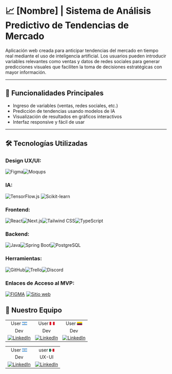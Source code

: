 # 📈 [Nombre] | Sistema de Análisis Predictivo de Tendencias de Mercado

Aplicación web creada para anticipar tendencias del mercado en tiempo real mediante el uso de inteligencia artificial. Los usuarios pueden introducir variables relevantes como ventas y datos de redes sociales para generar predicciones visuales que faciliten la toma de decisiones estratégicas con mayor información.

---

## 🧠 Funcionalidades Principales

- Ingreso de variables (ventas, redes sociales, etc.)
- Predicción de tendencias usando modelos de IA
- Visualización de resultados en gráficos interactivos
- Interfaz responsive y fácil de usar

---

## 🛠️ Tecnologías Utilizadas

### **Design UX/UI:**

![Figma](https://img.shields.io/badge/Figma-F24E1E?style=for-the-badge&logo=figma&logoColor=white)![Moqups](https://img.shields.io/badge/Moqups-2F8CBB?style=for-the-badge&logo=moqups&logoColor=white)

### **IA:**

![TensorFlow.js](https://img.shields.io/badge/TensorFlow.js-FF6F00?style=for-the-badge&logo=tensorflow&logoColor=white)
![Scikit-learn](https://img.shields.io/badge/Scikit--learn-F7931E?style=for-the-badge&logo=scikit-learn&logoColor=white)

### **Frontend:**

![React](https://img.shields.io/badge/React-20232A?style=for-the-badge&logo=react&logoColor=61DAFB)![Next.js](https://img.shields.io/badge/Next.js-000000?style=for-the-badge&logo=nextdotjs&logoColor=white)![Tailwind CSS](https://img.shields.io/badge/Tailwind_CSS-38B2AC?style=for-the-badge&logo=tailwind-css&logoColor=white)![TypeScript](https://img.shields.io/badge/TypeScript-007ACC?style=for-the-badge&logo=typescript&logoColor=white)


### **Backend:**

![Java](https://img.shields.io/badge/Java-ED8B00?style=for-the-badge&logo=openjdk&logoColor=white)![Spring Boot](https://img.shields.io/badge/Spring%20Boot-6DB33F?style=for-the-badge&logo=springboot&logoColor=white)![PostgreSQL](https://img.shields.io/badge/PostgreSQL-316192?style=for-the-badge&logo=postgresql&logoColor=white)


### **Herramientas:**


![GitHub](https://img.shields.io/badge/GitHub-181717?style=for-the-badge&logo=github&logoColor=white)![Trello](https://img.shields.io/badge/Trello-0052CC?style=for-the-badge&logo=trello&logoColor=white)![Discord](https://img.shields.io/badge/Discord-5865F2?style=for-the-badge&logo=discord&logoColor=white)

### **Enlaces de Acceso al MVP:**

[![FIGMA](https://img.shields.io/badge/figma-9C55F7?style=for-the-badge&logo=figma&logoColor=white)](https://www.figma.com/design/MqCs0Jc9ryOe1KTtI7AnIR/E-commerce-de-Helader%C3%ADa?node-id=0-1&t=Ou1CPCHWtmK3y9q1-1)
[![Sitio web](https://img.shields.io/website?url=https%3A%2F%2Ffipe.cl&style=for-the-badge)](https://heladeria-deploy.vercel.app/)


## 🤝 Nuestro Equipo

<table align="center">
  
  <tr>
    <td align="center">User <img src="https://github.com/No-Country-simulation/s21-13-n-webapp/blob/main/img/ar.png" width="16" /></td>
    <td align="center">User <img src="https://github.com/No-Country-simulation/s21-13-n-webapp/blob/main/img/pe.png" width="16" /></td>
    <td align="center">User <img src="https://github.com/No-Country-simulation/s21-13-n-webapp/blob/main/img/col.png" width="16" /></td>

  </tr>
  <tr>
    <td align="center">Dev</td>
    <td align="center">Dev</td>
    <td align="center">Dev</td>
  </tr>
  <tr>
    <td align="center"><a href="https://www.linkedin.com">
    	<img src="https://img.shields.io/badge/LinkedIn-0A66C2?style=for-the-badge&logo=linkedin&logoColor=white" alt="LinkedIn" />
    </a></td>
    <td align="center"><a href="https://www.linkedin.com">
    	<img src="https://img.shields.io/badge/LinkedIn-0A66C2?style=for-the-badge&logo=linkedin&logoColor=white" alt="LinkedIn" />
    </a></td>
    <td align="center"><a href="https://www.linkedin.com">
    	<img src="https://img.shields.io/badge/LinkedIn-0A66C2?style=for-the-badge&logo=linkedin&logoColor=white" alt="LinkedIn" />
    </a></td>
  </tr>

</table>

<table align="center">
  <tr>
    <td align="center">User <img src="https://github.com/No-Country-simulation/s21-13-n-webapp/blob/main/img/ar.png" width="16" /></td>
    <td align="center">user <img src="https://github.com/No-Country-simulation/s21-13-n-webapp/blob/main/img/mex.png" width="16" /></td>
  </tr>
  <tr>
    <td align="center">Dev</td>
    <td align="center">UX-UI</td>
  </tr>
  <tr>
    <td align="center"><a href="https://www.linkedin.com">
    	<img src="https://img.shields.io/badge/LinkedIn-0A66C2?style=for-the-badge&logo=linkedin&logoColor=white" alt="LinkedIn" />
    </a></td>
    <td align="center"><a href="https://www.linkedin.com">
    	<img src="https://img.shields.io/badge/LinkedIn-0A66C2?style=for-the-badge&logo=linkedin&logoColor=white" alt="LinkedIn" />
    </a></td>
  </tr>
  
</table>
